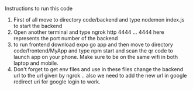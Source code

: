 Instructions to run this code

1) First of all move to directory code/backend and type nodemon index.js to start the backend
2) Open another terminal and type ngrok http 4444 ... 4444 here represents the port number of the backend
3) to run frontend download expo go app and then move to directory code/frontend/MyApp and type npm start and scan the qr code to launch app on your phone. Make sure to be on the same wifi in both laptop and mobile.
4) Don't forget to get env files and use in these files change the backend url to the url given by ngrok .. also we need to add the new url in google redirect uri for google login to work.